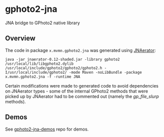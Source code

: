 # gphoto2-jna
JNA bridge to GPhoto2 native library

## Overview
The code in package `x.mvmn.gphoto2.jna` was generated using [JNAerator](https://en.wikipedia.org/wiki/JNAerator):
```
java -jar jnaerator-0.12-shaded.jar -library gphoto2 /usr/local/lib/libgphoto2.dylib /usr/local/include/gphoto2/gphoto2/gphoto2.h -I/usr/local/include/gphoto2/ -mode Maven -noLibBundle -package x.mvmn.gphoto2.jna -f -runtime JNA
```
Certain modifications were made to generated code to avoid dependencies on JNAerator types - some of the internal GPhoto2 methods that were picked up by JNAerator had to be commented out (namely the _gp_file_slurp_ methods).

## Demos
See [gphoto2-jna-demos](https://github.com/mvmn/gphoto2-jna-demos) repo for demos.


